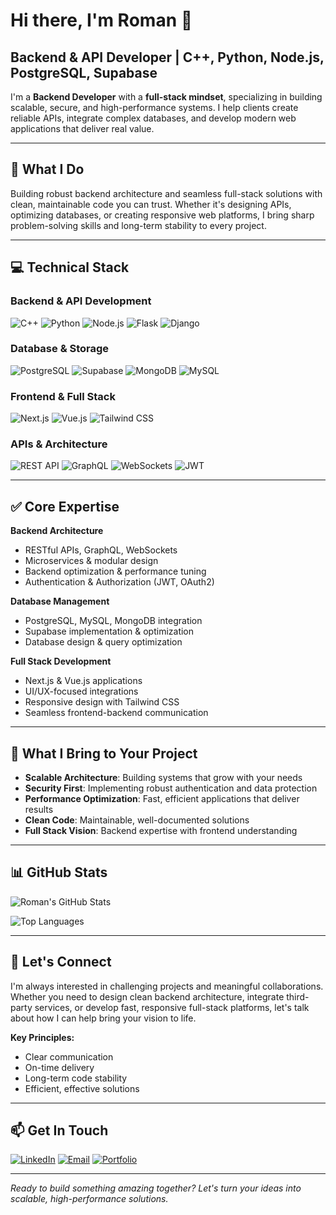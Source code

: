 # Hi there, I'm Roman 👋

## Backend & API Developer | C++, Python, Node.js, PostgreSQL, Supabase

I'm a **Backend Developer** with a **full-stack mindset**, specializing in building scalable, secure, and high-performance systems. I help clients create reliable APIs, integrate complex databases, and develop modern web applications that deliver real value.

---

## 🚀 What I Do

Building robust backend architecture and seamless full-stack solutions with clean, maintainable code you can trust. Whether it's designing APIs, optimizing databases, or creating responsive web platforms, I bring sharp problem-solving skills and long-term stability to every project.

---

## 💻 Technical Stack

### Backend & API Development
![C++](https://img.shields.io/badge/C++-00599C?style=for-the-badge&logo=c%2B%2B&logoColor=white)
![Python](https://img.shields.io/badge/Python-3776AB?style=for-the-badge&logo=python&logoColor=white)
![Node.js](https://img.shields.io/badge/Node.js-43853D?style=for-the-badge&logo=node.js&logoColor=white)
![Flask](https://img.shields.io/badge/Flask-000000?style=for-the-badge&logo=flask&logoColor=white)
![Django](https://img.shields.io/badge/Django-092E20?style=for-the-badge&logo=django&logoColor=white)

### Database & Storage
![PostgreSQL](https://img.shields.io/badge/PostgreSQL-316192?style=for-the-badge&logo=postgresql&logoColor=white)
![Supabase](https://img.shields.io/badge/Supabase-3ECF8E?style=for-the-badge&logo=supabase&logoColor=white)
![MongoDB](https://img.shields.io/badge/MongoDB-4EA94B?style=for-the-badge&logo=mongodb&logoColor=white)
![MySQL](https://img.shields.io/badge/MySQL-005C84?style=for-the-badge&logo=mysql&logoColor=white)

### Frontend & Full Stack
![Next.js](https://img.shields.io/badge/Next.js-000000?style=for-the-badge&logo=nextdotjs&logoColor=white)
![Vue.js](https://img.shields.io/badge/Vue.js-4FC08D?style=for-the-badge&logo=vue.js&logoColor=white)
![Tailwind CSS](https://img.shields.io/badge/Tailwind_CSS-38B2AC?style=for-the-badge&logo=tailwind-css&logoColor=white)

### APIs & Architecture
![REST API](https://img.shields.io/badge/REST_API-FF6C37?style=for-the-badge&logo=postman&logoColor=white)
![GraphQL](https://img.shields.io/badge/GraphQL-E10098?style=for-the-badge&logo=graphql&logoColor=white)
![WebSockets](https://img.shields.io/badge/WebSockets-010101?style=for-the-badge&logo=socket.io&logoColor=white)
![JWT](https://img.shields.io/badge/JWT-000000?style=for-the-badge&logo=JSON%20web%20tokens&logoColor=white)

---

## ✅ Core Expertise

**Backend Architecture**
- RESTful APIs, GraphQL, WebSockets
- Microservices & modular design
- Backend optimization & performance tuning
- Authentication & Authorization (JWT, OAuth2)

**Database Management**
- PostgreSQL, MySQL, MongoDB integration
- Supabase implementation & optimization
- Database design & query optimization

**Full Stack Development**
- Next.js & Vue.js applications
- UI/UX-focused integrations
- Responsive design with Tailwind CSS
- Seamless frontend-backend communication

---

## 🎯 What I Bring to Your Project

- **Scalable Architecture**: Building systems that grow with your needs
- **Security First**: Implementing robust authentication and data protection
- **Performance Optimization**: Fast, efficient applications that deliver results
- **Clean Code**: Maintainable, well-documented solutions
- **Full Stack Vision**: Backend expertise with frontend understanding

---

## 📊 GitHub Stats

![Roman's GitHub Stats](https://github-readme-stats.vercel.app/api?username=YOUR_USERNAME&show_icons=true&theme=dark&count_private=true)

![Top Languages](https://github-readme-stats.vercel.app/api/top-langs/?username=YOUR_USERNAME&layout=compact&theme=dark)

---

## 🤝 Let's Connect

I'm always interested in challenging projects and meaningful collaborations. Whether you need to design clean backend architecture, integrate third-party services, or develop fast, responsive full-stack platforms, let's talk about how I can help bring your vision to life.

**Key Principles:**
- Clear communication
- On-time delivery  
- Long-term code stability
- Efficient, effective solutions

---

## 📫 Get In Touch

[![LinkedIn](https://img.shields.io/badge/LinkedIn-0077B5?style=for-the-badge&logo=linkedin&logoColor=white)](https://linkedin.com/in/YOUR_PROFILE)
[![Email](https://img.shields.io/badge/Email-D14836?style=for-the-badge&logo=gmail&logoColor=white)](mailto:your.email@example.com)
[![Portfolio](https://img.shields.io/badge/Portfolio-FF5722?style=for-the-badge&logo=google-chrome&logoColor=white)](https://your-portfolio.com)

---

*Ready to build something amazing together? Let's turn your ideas into scalable, high-performance solutions.*